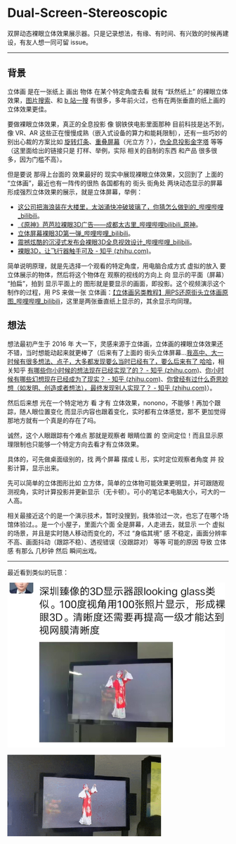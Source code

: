# Dual-Screen-Stereoscopic

双屏动态裸眼立体效果展示器。只是记录想法，有缘、有时间、有兴致的时候再建设，有友人想一同可留 issue。

------

## 背景

立体画 是在一张纸上 画出 物体 在某个特定角度去看 就有 “跃然纸上” 的裸眼立体效果，[图片搜索](https://image.baidu.com/search/index?tn=baiduimage&ct=201326592&lm=-1&cl=2&ie=gb18030&word=%C1%A2%CC%E5%BB%AD&fr=ala&ala=1&alatpl=normal&pos=0&dyTabStr=MCwzLDIsMSw1LDgsNCw2LDcsOQ%3D%3D)、和 [b 站一搜](https://search.bilibili.com/all?keyword=%E7%AB%8B%E4%BD%93%E7%94%BB&from_source=webtop_search&spm_id_from=333.1007&search_source=5) 有很多，多年前火过，也有在两张垂直的纸上画的立体效果更佳。

要做裸眼立体效果，真正的全息投影 像 钢铁侠电影里面那种 目前科技是达不到，像 VR、AR 这些正在慢慢成熟（嵌入式设备的算力和能耗限制），还有一些巧妙的别出心裁的方案比如 [旋转灯条](https://www.bilibili.com/video/BV1Vs411c78K/)、[重叠屏幕](https://www.bilibili.com/video/BV1Dq4y1h7kc/)（光立方？），[伪全息投影金字塔](https://www.bilibili.com/video/BV1Q44y187Ss/) 等等（这里面给出的链接只是 打样、举例，实际 相关的自制的东西 和产品 很多很多，因为门槛不高）。

但是要说 那得上台面的 效果最好的 现实中展现裸眼立体效果，又回到了 上面的 “立体画”，最近也有一阵传的很热 各国都有的 街头 街角处 两块动态显示的屏幕 形成强烈立体效果的展示，就是立体屏幕，举例：

- [这公司把海浪装在大楼里，太汹涌快冲破玻璃了，你猜怎么做到的_哔哩哔哩_bilibili](https://www.bilibili.com/video/BV18K411W7Zu/)。
- [《原神》芭芭拉裸眼3D广告——成都太古里_哔哩哔哩bilibili_原神](https://www.bilibili.com/video/BV1Sr4y127M8/)。
- [立体屏幕裸眼3D第一弹_哔哩哔哩_bilibili](https://www.bilibili.com/video/BV1NF411n7Z4/)。
- [震撼炫酷的沉浸式发布会裸眼3D全息视效设计_哔哩哔哩_bilibili](https://www.bilibili.com/video/BV1XY4y1z7ce/)。
- [裸眼3D，让飞行器触手可及 - 知乎 (zhihu.com)](https://zhuanlan.zhihu.com/p/582018713)。

简单说明原理，就是先选择一个观看的特定角度，用电脑合成方式 虚拟的放入 要立体展示的物体，然后将这个物体在 观察的视线的方向上 向 显示的平面（屏幕） “拍扁”，拍到 显示平面上的 图形就是要显示的画面，即投影。这个视频演示这个 制作的过程，用 PS 来做一张 立体画：[【立体画另类教程】用PS还原街头立体画原图_哔哩哔哩_bilibili](https://www.bilibili.com/video/BV1ex411S7uB/)，这里是两张垂直纸上显示的，其余显示均同理。

## 想法

想法最初产生于 2016 年 大一下，灵感来源于立体画，立体画的裸眼立体效果还不错，当时想能动起来就更棒了（后来有了上面的 街头立体屏幕...[我高中、大一时候有很多想法、点子，大多都发现要么当时已经有了，要么后来有了 哈哈](https://www.zhihu.com/question/31937124/answer/969731059)，相关知乎 [有哪些你小时候的想法现在已经实现了的？ - 知乎 (zhihu.com)](https://www.zhihu.com/question/38090663)、[你小时候有哪些幻想现在已经成为了现实？ - 知乎 (zhihu.com)](https://www.zhihu.com/question/57214115)、[你曾经有过什么奇思妙想（如发明、创造或者想法），最终发现别人实现了？ - 知乎 (zhihu.com)](https://www.zhihu.com/question/64629467)）。

然后后来想 光在一个特定地方 看 才有 立体效果，nonono，不能够！再加个跟踪，随人眼位置变化 而显示内容也跟着变化，实时都有立体感觉，那不 更加觉得 那地方就有一个真是的存在了吗。

诚然，这个人眼跟踪有个难点 那就是观察者 眼睛位置 的 空间定位！而且显示原理限制也只能够一个特定方向去看才有立体效果。

具体的，可先做桌面级别的，找 两个屏幕 摆成 L 形，实时定位观察者角度 并 投影计算，显示出来。

先可以简单的立体图形比如 立方体，简单的立体物可能效果更明显，并可跟随观测视角，实时计算投影并更新显示（无卡顿）。可小的笔记本电脑大小，可大的一人高。

相关最接近这个的是一个演示技术，暂时没搜到，我体验过一次，也忘了在哪个场馆体验过。。是一个小屋子，里面六个面 全是屏幕，人走进去，就显示 一个 虚拟的场景，并且是实时随人移动而变化的，不过 “身临其境” 感 不稳定，画面分辨率不高、画面抖动（跟踪不稳）、透视错误（没跟踪对） 等等 可能的原因 导致 立体感 有那么 几秒钟 然后 瞬间出戏。

------

最近看到类似的玩意：

<img src="assets/单屏裸眼立体视觉.jpg" alt="单屏裸眼立体视觉" style="zoom:50%;" />

![单屏裸眼立体视觉_演示](assets/单屏裸眼立体视觉_演示.gif)
